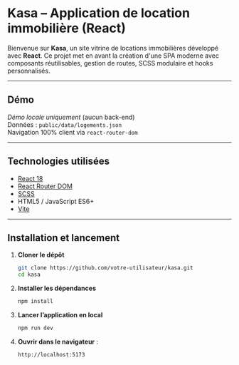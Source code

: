 # Kasa – Application de location immobilière (React)

Bienvenue sur **Kasa**, un site vitrine de locations immobilières développé avec **React**. Ce projet met en avant la création d'une SPA moderne avec composants réutilisables, gestion de routes, SCSS modulaire et hooks personnalisés.

---

## Démo

_Démo locale uniquement_ (aucun back-end)  
Données : `public/data/logements.json`  
Navigation 100% client via `react-router-dom`

---

## Technologies utilisées

- [React 18](https://react.dev/)
- [React Router DOM](https://reactrouter.com/)
- [SCSS](https://sass-lang.com/)
- HTML5 / JavaScript ES6+
- [Vite](https://vitejs.dev/)

---

## Installation et lancement

1. **Cloner le dépôt**
   ```bash
   git clone https://github.com/votre-utilisateur/kasa.git
   cd kasa
   ```

2. **Installer les dépendances**
   ```bash
   npm install
   ```

3. **Lancer l’application en local**
   ```bash
   npm run dev
   ```

4. **Ouvrir dans le navigateur** :
   ```
   http://localhost:5173
   ```
